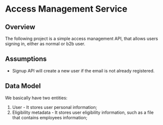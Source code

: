 # Access Management Service

## Overview
The following project is a simple access management API, that allows users signing in, either as normal or b2b user.

## Assumptions
- Signup API will create a new user if the email is not already registered.

## Data Model
We basically have two entities:
1. User - It stores user personal information;
2. Eligibility metadata - It stores user eligibility information, such as a file that contains employees information;

